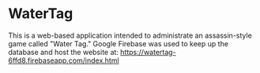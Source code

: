 # WaterTag

This is a web-based application intended to administrate an assassin-style game called "Water Tag." Google Firebase was used to keep up the database and host the website at: https://watertag-6ffd8.firebaseapp.com/index.html
